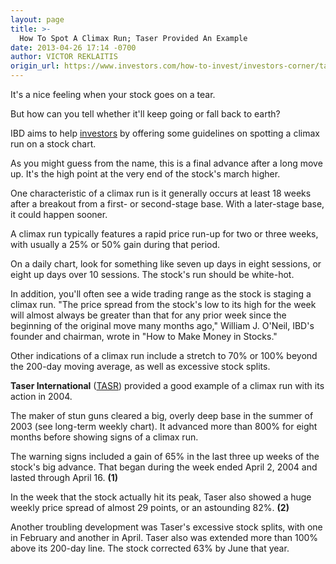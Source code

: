```yaml
---
layout: page
title: >-
  How To Spot A Climax Run; Taser Provided An Example
date: 2013-04-26 17:14 -0700
author: VICTOR REKLAITIS
origin_url: https://www.investors.com/how-to-invest/investors-corner/taser-in-2004-provided-climax-run-example
---
```





It's a nice feeling when your stock goes on a tear.


But how can you tell whether it'll keep going or fall back to earth?


IBD aims to help [investors](http://news.investors.com/investing.aspx) by offering some guidelines on spotting a climax run on a stock chart.


As you might guess from the name, this is a final advance after a long move up. It's the high point at the very end of the stock's march higher.


One characteristic of a climax run is it generally occurs at least 18 weeks after a breakout from a first- or second-stage base. With a later-stage base, it could happen sooner.


A climax run typically features a rapid price run-up for two or three weeks, with usually a 25% or 50% gain during that period.


On a daily chart, look for something like seven up days in eight sessions, or eight up days over 10 sessions. The stock's run should be white-hot.


In addition, you'll often see a wide trading range as the stock is staging a climax run. "The price spread from the stock's low to its high for the week will almost always be greater than that for any prior week since the beginning of the original move many months ago," William J. O'Neil, IBD's founder and chairman, wrote in "How to Make Money in Stocks."


Other indications of a climax run include a stretch to 70% or 100% beyond the 200-day moving average, as well as excessive stock splits.


**Taser International** ([TASR](https://research.investors.com/quote.aspx?symbol=TASR)) provided a good example of a climax run with its action in 2004.


The maker of stun guns cleared a big, overly deep base in the summer of 2003 (see long-term weekly chart). It advanced more than 800% for eight months before showing signs of a climax run.


The warning signs included a gain of 65% in the last three up weeks of the stock's big advance. That began during the week ended April 2, 2004 and lasted through April 16. **(1)**


In the week that the stock actually hit its peak, Taser also showed a huge weekly price spread of almost 29 points, or an astounding 82%. **(2)**


Another troubling development was Taser's excessive stock splits, with one in February and another in April. Taser also was extended more than 100% above its 200-day line. The stock corrected 63% by June that year.




